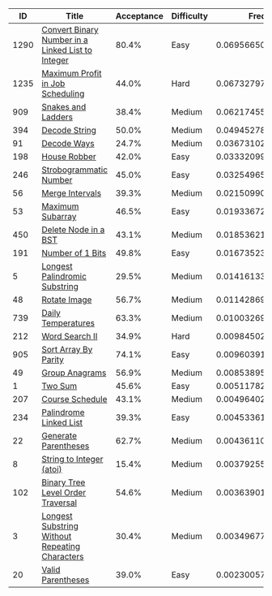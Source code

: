 |ID|Title|Acceptance|Difficulty|Frequency|
|----|-----|----|---|---|
|1290|[Convert Binary Number in a Linked List to Integer]( https://leetcode.com/problems/convert-binary-number-in-a-linked-list-to-integer)|80.4%|Easy|0.06956650156993308|
|1235|[Maximum Profit in Job Scheduling]( https://leetcode.com/problems/maximum-profit-in-job-scheduling)|44.0%|Hard|0.06732797308883445|
|909|[Snakes and Ladders]( https://leetcode.com/problems/snakes-and-ladders)|38.4%|Medium|0.06217455073507972|
|394|[Decode String]( https://leetcode.com/problems/decode-string)|50.0%|Medium|0.04945278932693729|
|91|[Decode Ways]( https://leetcode.com/problems/decode-ways)|24.7%|Medium|0.03673102791879485|
|198|[House Robber]( https://leetcode.com/problems/house-robber)|42.0%|Easy|0.033320991026093004|
|246|[Strobogrammatic Number]( https://leetcode.com/problems/strobogrammatic-number)|45.0%|Easy|0.032549659510785|
|56|[Merge Intervals]( https://leetcode.com/problems/merge-intervals)|39.3%|Medium|0.02150990613527447|
|53|[Maximum Subarray]( https://leetcode.com/problems/maximum-subarray)|46.5%|Easy|0.019336728821707075|
|450|[Delete Node in a BST]( https://leetcode.com/problems/delete-node-in-a-bst)|43.1%|Medium|0.018536211907915243|
|191|[Number of 1 Bits]( https://leetcode.com/problems/number-of-1-bits)|49.8%|Easy|0.01673523624045844|
|5|[Longest Palindromic Substring]( https://leetcode.com/problems/longest-palindromic-substring)|29.5%|Medium|0.01416133329402493|
|48|[Rotate Image]( https://leetcode.com/problems/rotate-image)|56.7%|Medium|0.011428695823622754|
|739|[Daily Temperatures]( https://leetcode.com/problems/daily-temperatures)|63.3%|Medium|0.010032690121814417|
|212|[Word Search II]( https://leetcode.com/problems/word-search-ii)|34.9%|Hard|0.009845021678804893|
|905|[Sort Array By Parity]( https://leetcode.com/problems/sort-array-by-parity)|74.1%|Easy|0.009603915354180344|
|49|[Group Anagrams]( https://leetcode.com/problems/group-anagrams)|56.9%|Medium|0.008538951314232168|
|1|[Two Sum]( https://leetcode.com/problems/two-sum)|45.6%|Easy|0.0051178232035212715|
|207|[Course Schedule]( https://leetcode.com/problems/course-schedule)|43.1%|Medium|0.004964021114211758|
|234|[Palindrome Linked List]( https://leetcode.com/problems/palindrome-linked-list)|39.3%|Easy|0.004533613114828982|
|22|[Generate Parentheses]( https://leetcode.com/problems/generate-parentheses)|62.7%|Medium|0.0043611059090124735|
|8|[String to Integer (atoi)]( https://leetcode.com/problems/string-to-integer-atoi)|15.4%|Medium|0.0037925521897059712|
|102|[Binary Tree Level Order Traversal]( https://leetcode.com/problems/binary-tree-level-order-traversal)|54.6%|Medium|0.003639014205004082|
|3|[Longest Substring Without Repeating Characters]( https://leetcode.com/problems/longest-substring-without-repeating-characters)|30.4%|Medium|0.003496778759264278|
|20|[Valid Parentheses]( https://leetcode.com/problems/valid-parentheses)|39.0%|Easy|0.0023005704055949323|
